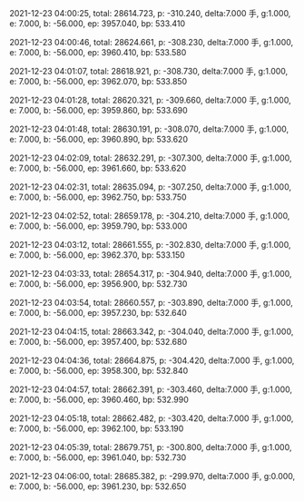 2021-12-23 04:00:25, total: 28614.723, p: -310.240, delta:7.000 手, g:1.000, e: 7.000, b: -56.000, ep: 3957.040, bp: 533.410

2021-12-23 04:00:46, total: 28624.661, p: -308.230, delta:7.000 手, g:1.000, e: 7.000, b: -56.000, ep: 3960.410, bp: 533.580

2021-12-23 04:01:07, total: 28618.921, p: -308.730, delta:7.000 手, g:1.000, e: 7.000, b: -56.000, ep: 3962.070, bp: 533.850

2021-12-23 04:01:28, total: 28620.321, p: -309.660, delta:7.000 手, g:1.000, e: 7.000, b: -56.000, ep: 3959.860, bp: 533.690

2021-12-23 04:01:48, total: 28630.191, p: -308.070, delta:7.000 手, g:1.000, e: 7.000, b: -56.000, ep: 3960.890, bp: 533.620

2021-12-23 04:02:09, total: 28632.291, p: -307.300, delta:7.000 手, g:1.000, e: 7.000, b: -56.000, ep: 3961.660, bp: 533.620

2021-12-23 04:02:31, total: 28635.094, p: -307.250, delta:7.000 手, g:1.000, e: 7.000, b: -56.000, ep: 3962.750, bp: 533.750

2021-12-23 04:02:52, total: 28659.178, p: -304.210, delta:7.000 手, g:1.000, e: 7.000, b: -56.000, ep: 3959.790, bp: 533.000

2021-12-23 04:03:12, total: 28661.555, p: -302.830, delta:7.000 手, g:1.000, e: 7.000, b: -56.000, ep: 3962.370, bp: 533.150

2021-12-23 04:03:33, total: 28654.317, p: -304.940, delta:7.000 手, g:1.000, e: 7.000, b: -56.000, ep: 3956.900, bp: 532.730

2021-12-23 04:03:54, total: 28660.557, p: -303.890, delta:7.000 手, g:1.000, e: 7.000, b: -56.000, ep: 3957.230, bp: 532.640

2021-12-23 04:04:15, total: 28663.342, p: -304.040, delta:7.000 手, g:1.000, e: 7.000, b: -56.000, ep: 3957.400, bp: 532.680

2021-12-23 04:04:36, total: 28664.875, p: -304.420, delta:7.000 手, g:1.000, e: 7.000, b: -56.000, ep: 3958.300, bp: 532.840

2021-12-23 04:04:57, total: 28662.391, p: -303.460, delta:7.000 手, g:1.000, e: 7.000, b: -56.000, ep: 3960.460, bp: 532.990

2021-12-23 04:05:18, total: 28662.482, p: -303.420, delta:7.000 手, g:1.000, e: 7.000, b: -56.000, ep: 3962.100, bp: 533.190

2021-12-23 04:05:39, total: 28679.751, p: -300.800, delta:7.000 手, g:1.000, e: 7.000, b: -56.000, ep: 3961.040, bp: 532.730

2021-12-23 04:06:00, total: 28685.382, p: -299.970, delta:7.000 手, g:0.000, e: 7.000, b: -56.000, ep: 3961.230, bp: 532.650